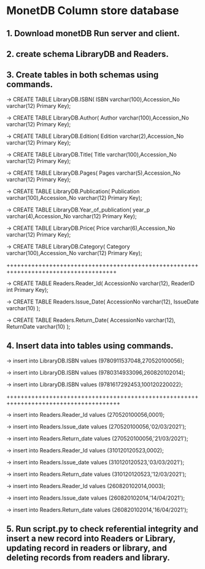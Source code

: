 # MonetDB Column store database
## 1. Download monetDB Run server and client.
## 2. create schema LibraryDB and Readers.
## 3. Create tables in both schemas using commands.

-> CREATE TABLE LibraryDB.ISBN( ISBN varchar(100),Accession_No varchar(12) Primary Key);

-> CREATE TABLE LibraryDB.Author( Author varchar(100),Accession_No varchar(12) Primary Key);

-> CREATE TABLE LibraryDB.Edition( Edition varchar(2),Accession_No varchar(12) Primary Key);

-> CREATE TABLE LibraryDB.Title( Title varchar(100),Accession_No varchar(12) Primary Key);

-> CREATE TABLE LibraryDB.Pages( Pages varchar(5),Accession_No varchar(12) Primary Key);

-> CREATE TABLE LibraryDB.Publication( Publication varchar(100),Accession_No varchar(12) Primary Key);

-> CREATE TABLE LibraryDB.Year_of_publication( year_p varchar(4),Accession_No varchar(12) Primary Key);

-> CREATE TABLE LibraryDB.Price( Price varchar(6),Accession_No varchar(12) Primary Key);

-> CREATE TABLE LibraryDB.Category( Category varchar(100),Accession_No varchar(12) Primary Key);

+++++++++++++++++++++++++++++++++++++++++++++++++++++++++++++++++++++++++++++++++++++

-> CREATE TABLE Readers.Reader_Id( AccessionNo varchar(12), ReaderID int Primary Key);

-> CREATE TABLE Readers.Issue_Date( AccessionNo varchar(12), IssueDate varchar(10) );

-> CREATE TABLE Readers.Return_Date( AccessionNo varchar(12), ReturnDate varchar(10) );

## 4. Insert data into tables using commands.

-> insert into LibraryDB.ISBN values (9780911537048,270520100056);

-> insert into LibraryDB.ISBN values (9780314933096,260820102014);

-> insert into LibraryDB.ISBN values (9781617292453,100120220022);

++++++++++++++++++++++++++++++++++++++++++++++++++++++++++++++++++++++++++++++++++++++

-> insert into Readers.Reader_Id values (270520100056,0001);

-> insert into Readers.Issue_date values (270520100056,'02/03/2021');

-> insert into Readers.Return_date values (270520100056,'21/03/2021');

-> insert into Readers.Reader_Id values (310120120523,0002);

-> insert into Readers.Issue_date values (310120120523,'03/03/2021');

-> insert into Readers.Return_date values (310120120523,'12/03/2021');

-> insert into Readers.Reader_Id values (260820102014,0003);

-> insert into Readers.Issue_date values (260820102014,'14/04/2021');

-> insert into Readers.Return_date values (260820102014,'16/04/2021');

## 5. Run script.py to check referential integrity and insert a new record into Readers or Library, updating record in readers or library, and deleting records from readers and library.
